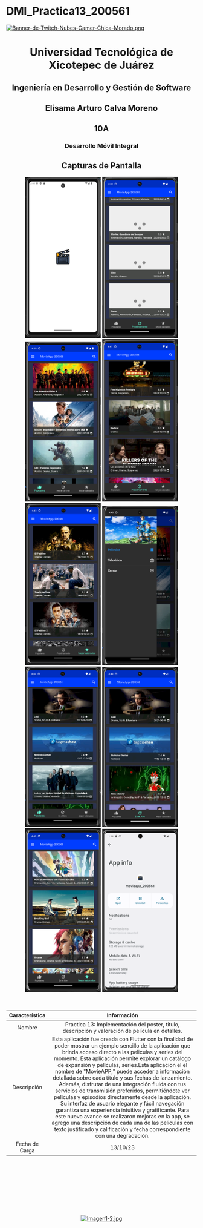 # DMI_Practica13_200561

[![Banner-de-Twitch-Nubes-Gamer-Chica-Morado.png](https://i.postimg.cc/15q3LFXF/Banner-de-Twitch-Nubes-Gamer-Chica-Morado.png)](https://postimg.cc/MvzwBvyZ)

<div align="center">
  
# Universidad Tecnológica de Xicotepec de Juárez


## Ingeniería en Desarrollo y Gestión de Software
## Elisama Arturo Calva Moreno
## 10A
### Desarrollo Móvil Integral


## Capturas de Pantalla
<p align="center">
  <img src="./assets/a1.png" width="200" alt="Captura de Pantalla 1">
  <img src="./assets/a01.png" width="200" alt="Captura de Pantalla 2">
  <img src="./assets/a2.png" width="200" alt="Captura de Pantalla 3">
  <img src="./assets/a3.png" width="200" alt="Captura de Pantalla 4">
  <img src="./assets/a4.png" width="200" alt="Captura de Pantalla 5">
  <img src="./assets/a5.png" width="200" alt="Captura de Pantalla 6">
  <img src="./assets/a6.png" width="200" alt="Captura de Pantalla 7">
  <img src="./assets/a7.png" width="200" alt="Captura de Pantalla 8">
  <img src="./assets/a8.png" width="200" alt="Captura de Pantalla 9">
  <img src="./assets/a9.png" width="200" alt="Captura de Pantalla 10">
</p>



&nbsp;
&nbsp;


|  Característica |  Información |
| :------------: | :------------: |
| Nombre  |  Practica 13: Implementación del poster, título, descripción y valoración de película en detalles. |
| Descripción  | Esta aplicación fue creada con Flutter con la finalidad de poder mostrar un ejemplo sencillo de la aplicación que brinda acceso directo a las peliculas y series del momento. Esta aplicación permite explorar un catálogo de expansión y películas, series.Esta aplicacion el el nombre de "MovieAPP," puede acceder a información detallada sobre cada título y sus fechas de lanzamiento. Además, disfrutar de una integración fluida con tus servicios de transmisión preferidos, permitiéndote ver películas y episodios directamente desde la aplicación. Su interfaz de usuario elegante y fácil navegación garantiza una experiencia intuitiva y gratificante. Para este nuevo avance se realizaron mejoras en la app, se agrego una descripción de cada una de las peliculas con  texto justificado y calificación  y fecha correspondiente con una degradación.   |
|  Fecha de Carga | 13/10/23  |

&nbsp;
&nbsp;

&nbsp;
&nbsp;

<br>
<br>
<br>
<br>

[![Imagen1-2.jpg](https://i.postimg.cc/x1swjyVj/Imagen1-2.jpg)](https://postimg.cc/0zwWcSNh)



&nbsp;
&nbsp;
